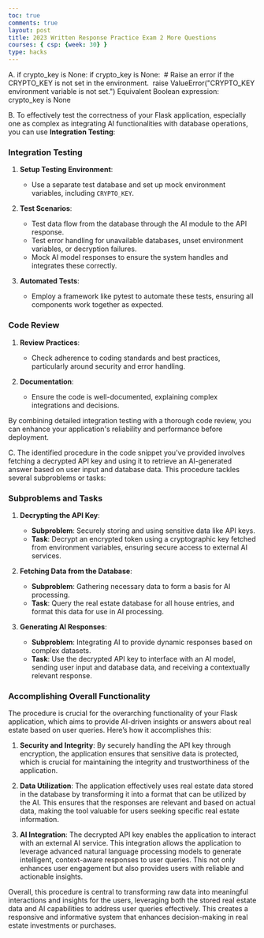 ```yaml
---
toc: true
comments: true
layout: post
title: 2023 Written Response Practice Exam 2 More Questions
courses: { csp: {week: 30} }
type: hacks
---
```


A. if crypto_key is None: if crypto_key is None:  # Raise an error if the CRYPTO_KEY is not set in the environment.  raise ValueError("CRYPTO_KEY environment variable is not set.") Equivalent Boolean expression: crypto_key is None

B. To effectively test the correctness of your Flask application, especially one as complex as integrating AI functionalities with database operations, you can use **Integration Testing**:

### Integration Testing
1. **Setup Testing Environment**:
   - Use a separate test database and set up mock environment variables, including `CRYPTO_KEY`.

2. **Test Scenarios**:
   - Test data flow from the database through the AI module to the API response.
   - Test error handling for unavailable databases, unset environment variables, or decryption failures.
   - Mock AI model responses to ensure the system handles and integrates these correctly.

3. **Automated Tests**:
   - Employ a framework like pytest to automate these tests, ensuring all components work together as expected.

### Code Review
1. **Review Practices**:
   - Check adherence to coding standards and best practices, particularly around security and error handling.

2. **Documentation**:
   - Ensure the code is well-documented, explaining complex integrations and decisions.

By combining detailed integration testing with a thorough code review, you can enhance your application's reliability and performance before deployment.

C. The identified procedure in the code snippet you've provided involves fetching a decrypted API key and using it to retrieve an AI-generated answer based on user input and database data. This procedure tackles several subproblems or tasks:

### Subproblems and Tasks

1. **Decrypting the API Key**:
   - **Subproblem**: Securely storing and using sensitive data like API keys.
   - **Task**: Decrypt an encrypted token using a cryptographic key fetched from environment variables, ensuring secure access to external AI services.

2. **Fetching Data from the Database**:
   - **Subproblem**: Gathering necessary data to form a basis for AI processing.
   - **Task**: Query the real estate database for all house entries, and format this data for use in AI processing.

3. **Generating AI Responses**:
   - **Subproblem**: Integrating AI to provide dynamic responses based on complex datasets.
   - **Task**: Use the decrypted API key to interface with an AI model, sending user input and database data, and receiving a contextually relevant response.

### Accomplishing Overall Functionality

The procedure is crucial for the overarching functionality of your Flask application, which aims to provide AI-driven insights or answers about real estate based on user queries. Here’s how it accomplishes this:

1. **Security and Integrity**: By securely handling the API key through encryption, the application ensures that sensitive data is protected, which is crucial for maintaining the integrity and trustworthiness of the application.

2. **Data Utilization**: The application effectively uses real estate data stored in the database by transforming it into a format that can be utilized by the AI. This ensures that the responses are relevant and based on actual data, making the tool valuable for users seeking specific real estate information.

3. **AI Integration**: The decrypted API key enables the application to interact with an external AI service. This integration allows the application to leverage advanced natural language processing models to generate intelligent, context-aware responses to user queries. This not only enhances user engagement but also provides users with reliable and actionable insights.

Overall, this procedure is central to transforming raw data into meaningful interactions and insights for the users, leveraging both the stored real estate data and AI capabilities to address user queries effectively. This creates a responsive and informative system that enhances decision-making in real estate investments or purchases.